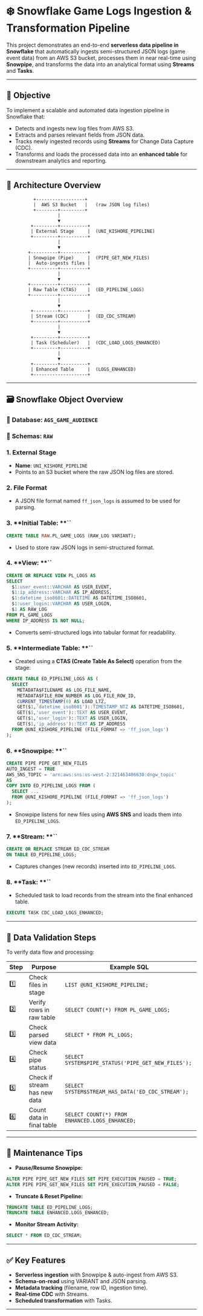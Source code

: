 # ❄️ Snowflake Game Logs Ingestion & Transformation Pipeline

This project demonstrates an end-to-end **serverless data pipeline in Snowflake** that automatically ingests semi-structured JSON logs (game event data) from an AWS S3 bucket, processes them in near real-time using **Snowpipe**, and transforms the data into an analytical format using **Streams** and **Tasks**.

---

## 🎯 Objective

To implement a scalable and automated data ingestion pipeline in Snowflake that:

- Detects and ingests new log files from AWS S3.
- Extracts and parses relevant fields from JSON data.
- Tracks newly ingested records using **Streams** for Change Data Capture (CDC).
- Transforms and loads the processed data into an **enhanced table** for downstream analytics and reporting.

---

## 📌 Architecture Overview

```
          +------------------+          
          |  AWS S3 Bucket   |   (raw JSON log files)
          +--------+---------+
                   |
                   ▼
         +---------+----------+      
         | External Stage     |  (UNI_KISHORE_PIPELINE)
         +---------+----------+
                   |
                   ▼
        +----------+----------+  
        | Snowpipe (Pipe)     |  (PIPE_GET_NEW_FILES)
        |  Auto-ingests files |
        +----------+----------+
                   |
                   ▼
        +----------+----------+
        | Raw Table (CTAS)    |  (ED_PIPELINE_LOGS)
        +----------+----------+
                   |
                   ▼
         +---------+----------+
         | Stream (CDC)       |  (ED_CDC_STREAM)
         +---------+----------+
                   |
                   ▼
         +---------+----------+
         | Task (Scheduler)   |  (CDC_LOAD_LOGS_ENHANCED)
         +---------+----------+
                   |
                   ▼
         +---------+----------+
         | Enhanced Table     |  (LOGS_ENHANCED)
         +--------------------+
```

---

## 🗃️ Snowflake Object Overview

### 📂 **Database**: `AGS_GAME_AUDIENCE`

### 📁 **Schemas**: `RAW`

### 1. **External Stage**

- **Name**: `UNI_KISHORE_PIPELINE`
- Points to an S3 bucket where the raw JSON log files are stored.

### 2. **File Format**

- A JSON file format named `ff_json_logs` is assumed to be used for parsing.

### 3. \*\*Initial Table: \*\*\`\`

```sql
CREATE TABLE RAW.PL_GAME_LOGS (RAW_LOG VARIANT);
```

- Used to store raw JSON logs in semi-structured format.

### 4. \*\*View: \*\*\`\`

```sql
CREATE OR REPLACE VIEW PL_LOGS AS
SELECT
  $1:user_event::VARCHAR AS USER_EVENT,
  $1:ip_address::VARCHAR AS IP_ADDRESS,
  $1:datetime_iso8601::DATETIME AS DATETIME_ISO8601,
  $1:user_login::VARCHAR AS USER_LOGIN,
  $1 AS RAW_LOG
FROM PL_GAME_LOGS
WHERE IP_ADDRESS IS NOT NULL;
```

- Converts semi-structured logs into tabular format for readability.

### 5. \*\*Intermediate Table: \*\*\`\`

- Created using a **CTAS (Create Table As Select)** operation from the stage:

```sql
CREATE TABLE ED_PIPELINE_LOGS AS (
  SELECT
    METADATA$FILENAME AS LOG_FILE_NAME,
    METADATA$FILE_ROW_NUMBER AS LOG_FILE_ROW_ID,
    CURRENT_TIMESTAMP(0) AS LOAD_LTZ,
    GET($1,'datetime_iso8601')::TIMESTAMP_NTZ AS DATETIME_ISO8601,
    GET($1,'user_event')::TEXT AS USER_EVENT,
    GET($1,'user_login')::TEXT AS USER_LOGIN,
    GET($1,'ip_address')::TEXT AS IP_ADDRESS
  FROM @UNI_KISHORE_PIPELINE (FILE_FORMAT => 'ff_json_logs')
);
```

### 6. \*\*Snowpipe: \*\*\`\`

```sql
CREATE PIPE PIPE_GET_NEW_FILES
AUTO_INGEST = TRUE
AWS_SNS_TOPIC = 'arn:aws:sns:us-west-2:321463406630:dngw_topic'
AS
COPY INTO ED_PIPELINE_LOGS FROM (
  SELECT ...
  FROM @UNI_KISHORE_PIPELINE (FILE_FORMAT => 'ff_json_logs')
);
```

- Snowpipe listens for new files using **AWS SNS** and loads them into `ED_PIPELINE_LOGS`.

### 7. \*\*Stream: \*\*\`\`

```sql
CREATE OR REPLACE STREAM ED_CDC_STREAM
ON TABLE ED_PIPELINE_LOGS;
```

- Captures changes (new records) inserted into `ED_PIPELINE_LOGS`.

### 8. \*\*Task: \*\*\`\`

- Scheduled task to load records from the stream into the final enhanced table.

```sql
EXECUTE TASK CDC_LOAD_LOGS_ENHANCED;
```

---

## 🥺 Data Validation Steps

To verify data flow and processing:

| Step | Purpose                      | Example SQL                                        |
| ---- | ---------------------------- | -------------------------------------------------- |
| 1️⃣  | Check files in stage         | `LIST @UNI_KISHORE_PIPELINE;`                      |
| 2️⃣  | Verify rows in raw table     | `SELECT COUNT(*) FROM PL_GAME_LOGS;`               |
| 3️⃣  | Check parsed view data       | `SELECT * FROM PL_LOGS;`                           |
| 4️⃣  | Check pipe status            | `SELECT SYSTEM$PIPE_STATUS('PIPE_GET_NEW_FILES');` |
| 5️⃣  | Check if stream has new data | `SELECT SYSTEM$STREAM_HAS_DATA('ED_CDC_STREAM');`  |
| 6️⃣  | Count data in final table    | `SELECT COUNT(*) FROM ENHANCED.LOGS_ENHANCED;`     |

---

## 🔄 Maintenance Tips

- **Pause/Resume Snowpipe:**

```sql
ALTER PIPE PIPE_GET_NEW_FILES SET PIPE_EXECUTION_PAUSED = TRUE;
ALTER PIPE PIPE_GET_NEW_FILES SET PIPE_EXECUTION_PAUSED = FALSE;
```

- **Truncate & Reset Pipeline:**

```sql
TRUNCATE TABLE ED_PIPELINE_LOGS;
TRUNCATE TABLE ENHANCED.LOGS_ENHANCED;
```

- **Monitor Stream Activity:**

```sql
SELECT * FROM ED_CDC_STREAM;
```

---

## ✅ Key Features

- **Serverless ingestion** with Snowpipe & auto-ingest from AWS S3.
- **Schema-on-read** using VARIANT and JSON parsing.
- **Metadata tracking** (filename, row ID, ingestion time).
- **Real-time CDC** with Streams.
- **Scheduled transformation** with Tasks.

---
